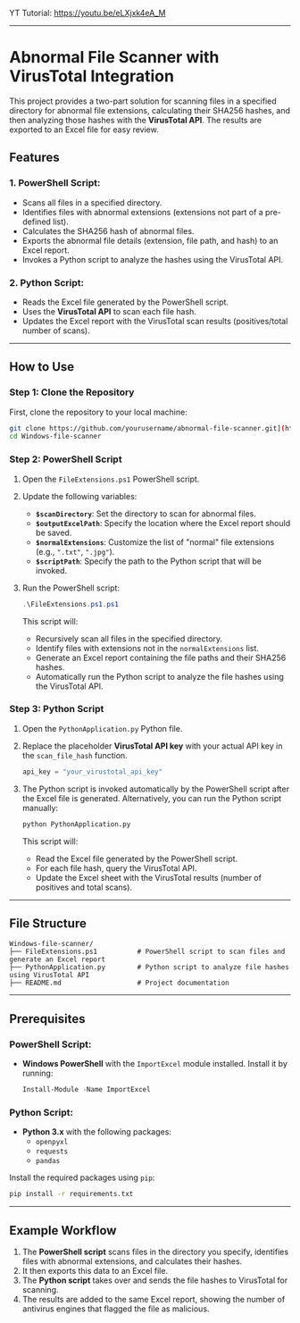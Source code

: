 YT Tutorial:
https://youtu.be/eLXjxk4eA_M

---

# Abnormal File Scanner with VirusTotal Integration

This project provides a two-part solution for scanning files in a specified directory for abnormal file extensions, calculating their SHA256 hashes, and then analyzing those hashes with the **VirusTotal API**. The results are exported to an Excel file for easy review.

## Features

### 1. **PowerShell Script**:
- Scans all files in a specified directory.
- Identifies files with abnormal extensions (extensions not part of a pre-defined list).
- Calculates the SHA256 hash of abnormal files.
- Exports the abnormal file details (extension, file path, and hash) to an Excel report.
- Invokes a Python script to analyze the hashes using the VirusTotal API.

### 2. **Python Script**:
- Reads the Excel file generated by the PowerShell script.
- Uses the **VirusTotal API** to scan each file hash.
- Updates the Excel report with the VirusTotal scan results (positives/total number of scans).

---

## How to Use

### Step 1: Clone the Repository
First, clone the repository to your local machine:
```bash
git clone https://github.com/yourusername/abnormal-file-scanner.git](https://github.com/TarqAbdullah/Windows-file-scanner.git
cd Windows-file-scanner
```

### Step 2: PowerShell Script
1. Open the `FileExtensions.ps1` PowerShell script.
2. Update the following variables:
   - **`$scanDirectory`**: Set the directory to scan for abnormal files.
   - **`$outputExcelPath`**: Specify the location where the Excel report should be saved.
   - **`$normalExtensions`**: Customize the list of "normal" file extensions (e.g., `".txt"`, `".jpg"`).
   - **`$scriptPath`**: Specify the path to the Python script that will be invoked.

3. Run the PowerShell script:
   ```powershell
   .\FileExtensions.ps1.ps1
   ```
   This script will:
   - Recursively scan all files in the specified directory.
   - Identify files with extensions not in the `normalExtensions` list.
   - Generate an Excel report containing the file paths and their SHA256 hashes.
   - Automatically run the Python script to analyze the file hashes using the VirusTotal API.

### Step 3: Python Script
1. Open the `PythonApplication.py` Python file.
2. Replace the placeholder **VirusTotal API key** with your actual API key in the `scan_file_hash` function.
   ```python
   api_key = "your_virustotal_api_key"
   ```

3. The Python script is invoked automatically by the PowerShell script after the Excel file is generated. Alternatively, you can run the Python script manually:
   ```bash
   python PythonApplication.py
   ```
   This script will:
   - Read the Excel file generated by the PowerShell script.
   - For each file hash, query the VirusTotal API.
   - Update the Excel sheet with the VirusTotal results (number of positives and total scans).

---

## File Structure

```
Windows-file-scanner/
├── FileExtensions.ps1          # PowerShell script to scan files and generate an Excel report
├── PythonApplication.py        # Python script to analyze file hashes using VirusTotal API
├── README.md                   # Project documentation
```

---

## Prerequisites

### PowerShell Script:
- **Windows PowerShell** with the `ImportExcel` module installed. Install it by running:
  ```powershell
  Install-Module -Name ImportExcel
  ```

### Python Script:
- **Python 3.x** with the following packages:
  - `openpyxl`
  - `requests`
  - `pandas`

Install the required packages using `pip`:
```bash
pip install -r requirements.txt
```

---

## Example Workflow

1. The **PowerShell script** scans files in the directory you specify, identifies files with abnormal extensions, and calculates their hashes.
2. It then exports this data to an Excel file.
3. The **Python script** takes over and sends the file hashes to VirusTotal for scanning.
4. The results are added to the same Excel report, showing the number of antivirus engines that flagged the file as malicious.
